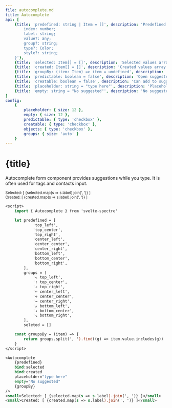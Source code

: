 ```yaml
---
file: autocomplete.md
title: Autocomplete
api: [
    {title: 'predefined: string | Item = []', description: 'Predefined values array input', variables: 'type Item = {
		index: number;
		label: string;
		value?: any;
		group?: string;
		type?: Color;
		style?: string;
	}'},
	{title: 'selected: Item[] = []', description: 'Selected values array output', variables: '[]'},
	{title: 'created: Item[] = []', description: 'Created values array output', variables: '[]'},
	{title: 'groupBy: (item: Item) => item = undefined', description: 'Groupping condition – returns headers strings', variables: 'groups headers'},
	{title: 'predictable: boolean = false', description: 'Open suggested values list only on search match', variables: 'true | false'},
	{title: 'creatable: boolean = false', description: 'Can add to suggested list new values', variables: 'true | false'},
	{title: 'placeholder: string = "type here"', description: 'Placeholder', variables: 'any string'},
	{title: 'empty: string = "No suggested"', description: 'No suggested message', variables: 'any string'}
]
config:
    {
        placeholder: { size: 12 },
        empty: { size: 12 },
        predictable: { type: 'checkbox' },
        creatable: { type: 'checkbox' },
        objects: { type: 'checkbox' },
        groups: { size: 'auto' }
    }
---
```


<script>
    import { Autocomplete } from '$lib'
    import Knobs from '../../_knobs.svelte'

    let objects = [
            {label: '{ top_left }', value: 'top_left', group: 'top'},
            {label: '{ top_center }', value: 'top_center', group: 'top'},
            {label: '{ top_right }', value: 'top_right', group: 'top'},
            {label: '{ center_left }', value: 'center_left', group: 'center'},
            {label: '{ center_center }', value: 'center_center', group: 'center'},
            {label: '{ center_right }', value: 'center_right', group: 'center'},
            {label: '{ bottom_left }', value: 'bottom_left', group: 'bottom'},
            {label: '{ bottom_center }', value: 'bottom_center', group: 'bottom'},
            {label: '{ bottom_right }', value: 'bottom_right', group: 'bottom'},
        ],
        strings = [
            '↖ top_left',
            '↑ top_center',
            '↗ top_right',
            '← center_left',
            '✛ center_center',
            '→ center_right',
            '↙ bottom_left',
            '↓ bottom_center',
            '↘ bottom_right',
        ],
        state = {
            placeholder: 'type here',
            empty: 'No suggested',
            predictable: false,
            creatable: false,
            groups: 'top_, center_, bottom_',
            objects: false,
        },
        selected = [{label: '↘ bottom_right'}],
        created = []
    
    
    const groupBy = (item) => {
        return state.groups.split(', ').find((g) => item.value.includes(g))
    }

    $: predefined = state.objects ? objects : strings
</script>

# {title}

Autocomplete form component provides suggestions while you type. It is often
used for tags and contacts input.

<p>
    <Autocomplete
        {predefined}
        bind:selected
        bind:created
        placeholder={state.placeholder}
        creatable={state.creatable}
        predictable={state.predictable}
        empty={state.empty}
        {groupBy} 
    />
    <small>Selected: [ {selected.map(s => s.label).join(', ')} ]</small>
    <br/>
    <small>Created: [ {created.map(s => s.label).join(', ')} ]</small>
</p>

<p>
    <Knobs bind:state {config}/>
</p>

```sv
<script>
    import { Autocomplete } from 'svelte-spectre'

    let predefined = [
            'top_left',
            'top_center',
            'top_right',
            'center_left',
            'center_center',
            'center_right',
            'bottom_left',
            'bottom_center',
            'bottom_right',
        ],
        groups = [
            '↖ top_left',
            '↑ top_center',
            '↗ top_right',
            '← center_left',
            '✛ center_center',
            '→ center_right',
            '↙ bottom_left',
            '↓ bottom_center',
            '↘ bottom_right',
        ],
        seleted = []

    const groupsBy = (item) => {
        return groups.split(', ').find((g) => item.value.includes(g))
    }
</script>

<Autocomplete
    {predefined}
    bind:selected
    bind:created
    placeholder="type here"
    empty="No suggested"
    {groupBy}
/>
<small>Selected: [ {selected.map(s => s.label).join(', ')} ]</small>
<small>Created: [ {created.map(s => s.label).join(', ')} ]</small>
```
